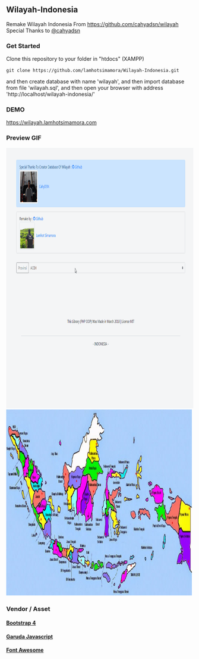 ## Wilayah-Indonesia
Remake Wilayah Indonesia From https://github.com/cahyadsn/wilayah
Special Thanks to  <a href="https://github.com/cahyadsn">@cahyadsn</a>

### Get Started
Clone this repository to your folder in "htdocs" (XAMPP) 
```
git clone https://github.com/lamhotsimamora/Wilayah-Indonesia.git
```
and then create database with name 'wilayah', 
and then import database from file 'wilayah.sql',
and then open your browser with address 'http://localhost/wilayah-indonesia/'

### DEMO
https://wilayah.lamhotsimamora.com

### Preview GIF
<img src="image/record-wilayah.gif" width="700" height="700">
<img src="image/indonesia.jpg" width="500" height="500">

### Vendor / Asset
#### <a href="https://getbootstrap.com/">Bootstrap 4</a>
#### <a href="http://bit.ly/GarudaJavascript2">Garuda Javascript</a>
#### <a href="https://fontawesome.com/icons">Font Awesome</a>
